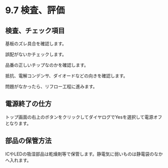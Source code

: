 # 9.7 検査、評価

## 検査、チェック項目

基板のズレ具合を確認します。

誤配がないかチェックします。

品番の正しいチップなのかを確認します。

抵抗、電解コンデンサ、ダイオードなどの向きを確認します。

問題がなかったら、リフロー工程に進みます。

## 電源終了の仕方

トップ画面の右上のボタンをクリックしてダイヤログでYesを選択して電源オフとなります。

## 部品の保管方法

ICやLEDの吸湿部品は乾燥剤等で保管します。静電気に弱いものは静電袋のなかへ入れます。
